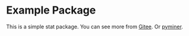 # Example Package

This is a simple stat package. You can see more from 
[Gitee](https://gitee.com/py2cn/pyminer).
Or 
[pyminer](http://www.pyminer.com).